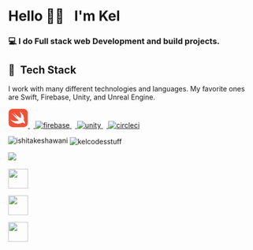 <h1 align="left">Hello 👋🏽 &ensp;I'm Kel</h1>

<h3> 💻 I do Full stack web Development and build projects.</h3>

## :pancakes:&ensp;Tech Stack
 
I work with many different technologies and languages. My favorite ones are Swift, Firebase, Unity, and Unreal Engine.
 
<p align="left"> 
  <a href="https://developer.apple.com/swift/" target="_blank" rel="noreferrer"> <img src="https://raw.githubusercontent.com/devicons/devicon/master/icons/swift/swift-original.svg" alt="swift" width="40" height="40"/> </a>
  &ensp;<a href="https://firebase.google.com/" target="_blank" rel="noreferrer"> <img src="https://www.vectorlogo.zone/logos/firebase/firebase-icon.svg" alt="firebase" width="40" height="40"/> </a>
    &ensp;<a href="https://unity.com/" target="_blank" rel="noreferrer"> <img src="https://www.vectorlogo.zone/logos/unity3d/unity3d-icon.svg" alt="unity" width="40" height="40"/> </a>
  &ensp;<a href="https://circleci.com" target="_blank" rel="noreferrer"> <img src="https://www.vectorlogo.zone/logos/circleci/circleci-icon.svg" alt="circleci" width="40" height="40"/> </a>
</p>

<img align="left" src="https://github-readme-stats.vercel.app/api/top-langs/?username=kelcodesstuff&exclude_repo=django_project,Python-For-Data-Science&theme=radical" alt="ishitakeshawani" />&nbsp;<img align="center" src="https://github-readme-stats.vercel.app/api?username=kelcodesstuff&count_private=true&theme=radical" alt="kelcodesstuff" /> 

![](https://komarev.com/ghpvc/?username=kelcodesstuff)


<p>
<a href="https://twitter.com/isequaltokel" target="blank"><img align="center" height="40" width="40" src="https://img.icons8.com/color/48/000000/twitter--v1.png"/></a>
 
 <a href="https://instagram.com/isequaltokel" target="blank"><img align="center" height="40" width="40"  src="https://img.icons8.com/fluency/48/000000/instagram-new.png"/></a>
 
<a href="https://linkedin.com/in/kelcodes" target="blank"><img align="center" height="40" width="40"  src="https://img.icons8.com/color/48/000000/linkedin-circled--v1.png"/></a>
</p>
